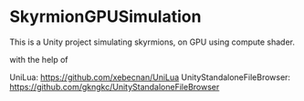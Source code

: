 # SkyrmionGPUSimulation

This is a Unity project simulating skyrmions, on GPU using compute shader.

with the help of

UniLua: https://github.com/xebecnan/UniLua
UnityStandaloneFileBrowser: https://github.com/gkngkc/UnityStandaloneFileBrowser
